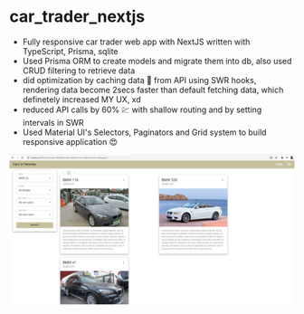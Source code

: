 # car_trader_nextjs
 * Fully responsive car trader web app with NextJS written with TypeScript, Prisma, sqlite
 * Used Prisma ORM to create models and migrate them into db, also used CRUD filtering to retrieve data
 * did optimization by caching data :open_file_folder: from API using SWR hooks, rendering data become 2secs faster than default fetching data, which definetely increased MY UX, xd
 * reduced API calls by 60% :chart: with shallow routing and by setting intervals in SWR
 * Used Material UI's Selectors, Paginators and Grid system to build responsive application :heart_eyes:

![Alt text](demo.jpg?raw=true "Title")
